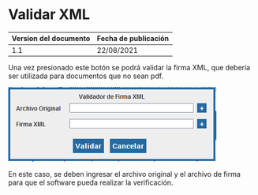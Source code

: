 # Validar XML

| Version del documento | Fecha de publicación |
| --- | --- |
| 1.1 | 22/08/2021 |

Una vez presionado este botón se podrá validar la firma XML, que debería ser utilizada para documentos que no sean pdf.

<img src='/images/firmador/image1.png' />

En este caso, se deben ingresar el archivo original y el archivo de firma para que el software pueda realizar la verificación.